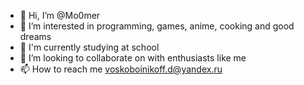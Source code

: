 - 👋 Hi, I’m @Mo0mer
- 👀 I’m interested in programming, games, anime, cooking and good dreams
- 🌱 I'm currently studying at school
- 💞️ I’m looking to collaborate on with enthusiasts like me
- 📫 How to reach me voskoboinikoff.d@yandex.ru

<!---
Mo0mer/Mo0mer is a ✨ special ✨ repository because its `README.md` (this file) appears on your GitHub profile.
You can click the Preview link to take a look at your changes.
--->
